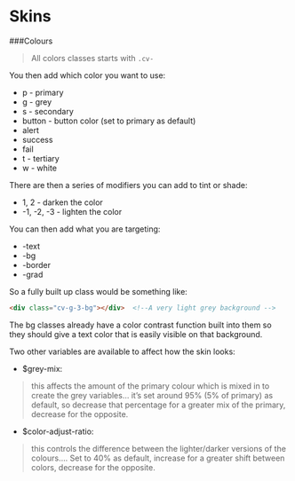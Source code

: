 # Skins 

###Colours 

> All colors classes starts with ```.cv-```

You then add which color you want to use:

* p - primary
* g - grey
* s - secondary
* button - button color (set to primary as default)
* alert
* success
* fail
* t - tertiary
* w - white

There are then a series of modifiers you can add to tint or shade:

* 1, 2 - darken the color
* -1, -2, -3 - lighten the color

You can then add what you are targeting:

* -text
* -bg
* -border
* -grad

So a fully built up class would be something like:

``` html
<div class="cv-g-3-bg"></div>  <!--A very light grey background -->
```
The bg classes already have a color contrast function built into them so they should give a text color that is easily visible on that background.

Two other variables are available to affect how the skin looks:

* $grey-mix:
> this affects the amount of the primary colour which is mixed in to create the grey variables… it’s set around 95% (5% of primary) as default,  so decrease that percentage for a greater mix of the primary, decrease for the opposite.

* $color-adjust-ratio:
> this controls the difference between the lighter/darker versions of the colours…. Set to 40% as default, increase for a greater shift between colors, decrease for the opposite.